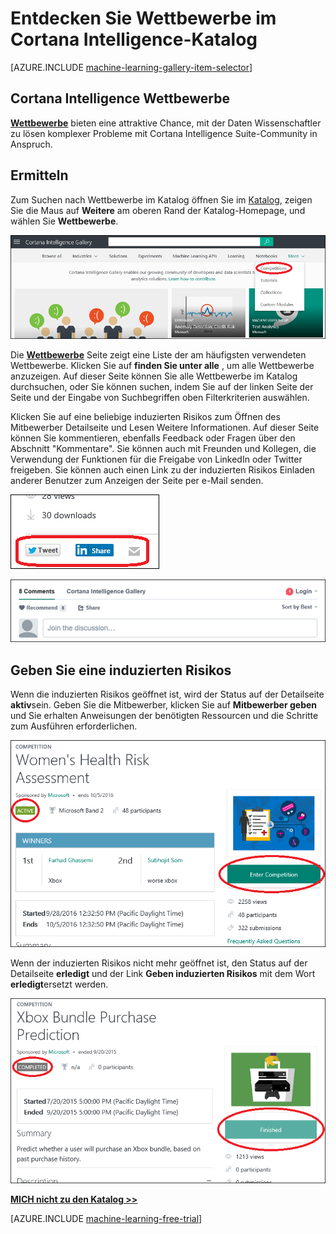 <properties
    pageTitle="Cortana Intelligence Katalog Wettbewerbe | Microsoft Azure"
    description="Ermitteln Sie im Katalog Cortana Intelligence Wettbewerbe."
    services="machine-learning"
    documentationCenter=""
    authors="garyericson"
    manager="jhubbard"
    editor="cgronlun"/>

<tags
    ms.service="machine-learning"
    ms.workload="data-services"
    ms.tgt_pltfrm="na"
    ms.devlang="na"
    ms.topic="article"
    ms.date="10/13/2016"
    ms.author="roopalik;garye"/>


# <a name="discover-competitions-in-the-cortana-intelligence-gallery"></a>Entdecken Sie Wettbewerbe im Cortana Intelligence-Katalog

[AZURE.INCLUDE [machine-learning-gallery-item-selector](../../includes/machine-learning-gallery-item-selector.md)]

## <a name="cortana-intelligence-competitions"></a>Cortana Intelligence Wettbewerbe

**[Wettbewerbe](https://gallery.cortanaintelligence.com/competitions)** bieten eine attraktive Chance, mit der Daten Wissenschaftler zu lösen komplexer Probleme mit Cortana Intelligence Suite-Community in Anspruch.

## <a name="discover"></a>Ermitteln

  Zum Suchen nach Wettbewerbe im Katalog öffnen Sie im [Katalog](http://gallery.cortanaintelligence.com), zeigen Sie die Maus auf **Weitere** am oberen Rand der Katalog-Homepage, und wählen Sie **Wettbewerbe**.

![Wählen Sie Wettbewerbe aus der Katalog-Homepage](media/machine-learning-gallery-competitions/select-competitions-in-gallery.png)

 Die **[Wettbewerbe](https://gallery.cortanaintelligence.com/competitions)** 
 Seite zeigt eine Liste der am häufigsten verwendeten Wettbewerbe.
Klicken Sie auf **finden Sie unter alle** , um alle Wettbewerbe anzuzeigen.
Auf dieser Seite können Sie alle Wettbewerbe im Katalog durchsuchen, oder Sie können suchen, indem Sie auf der linken Seite der Seite und der Eingabe von Suchbegriffen oben Filterkriterien auswählen.

 Klicken Sie auf eine beliebige induzierten Risikos zum Öffnen des Mitbewerber Detailseite und Lesen Weitere Informationen. Auf dieser Seite können Sie kommentieren, ebenfalls Feedback oder Fragen über den Abschnitt "Kommentare". Sie können auch mit Freunden und Kollegen, die Verwendung der Funktionen für die Freigabe von LinkedIn oder Twitter freigeben. Sie können auch einen Link zu der induzierten Risikos Einladen anderer Benutzer zum Anzeigen der Seite per e-Mail senden.

![Dieses Element für Freunde freigeben](media\machine-learning-gallery-how-to-use-contribute-publish\share-links.png)

![Fügen Sie eigene Kommentare hinzu](media\machine-learning-gallery-how-to-use-contribute-publish\comments.png)

## <a name="enter-a-competition"></a>Geben Sie eine induzierten Risikos

Wenn die induzierten Risikos geöffnet ist, wird der Status auf der Detailseite **aktiv**sein. Geben Sie die Mitbewerber, klicken Sie auf **Mitbewerber geben** und Sie erhalten Anweisungen der benötigten Ressourcen und die Schritte zum Ausführen erforderlichen.

![Induzierten Risikos wurde durchgeführt.](media\machine-learning-gallery-competitions\open-competition.png)

Wenn der induzierten Risikos nicht mehr geöffnet ist, den Status auf der Detailseite **erledigt** und der Link **Geben induzierten Risikos** mit dem Wort **erledigt**ersetzt werden.

![Induzierten Risikos wurde durchgeführt.](media\machine-learning-gallery-competitions\completed-competition.png)


**[MICH nicht zu den Katalog >>](http://gallery.cortanaintelligence.com)**

[AZURE.INCLUDE [machine-learning-free-trial](../../includes/machine-learning-free-trial.md)]
